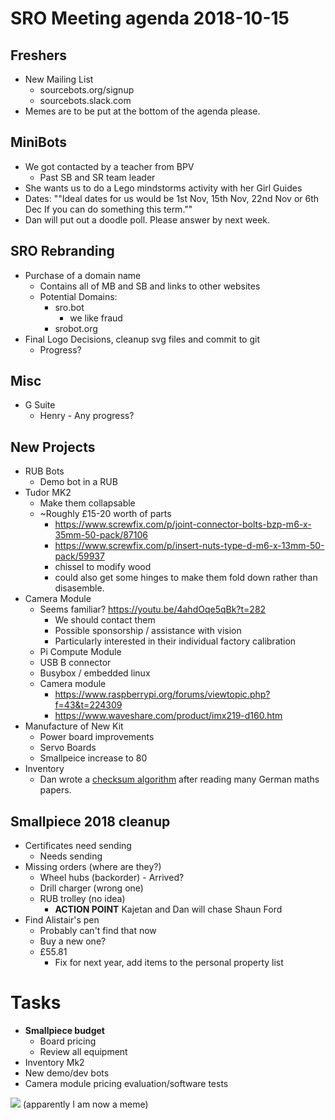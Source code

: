 # SRO Meeting agenda 2018-10-15

## Freshers

- New Mailing List
    - sourcebots.org/signup
    - sourcebots.slack.com
- Memes are to be put at the bottom of the agenda please.

## MiniBots
- We got contacted by a teacher from BPV
    - Past SB and SR team leader
- She wants us to do a Lego mindstorms activity with her Girl Guides
- Dates: ""Ideal dates for us would be 1st Nov, 15th Nov, 22nd Nov or 6th Dec  If you can do something this term.""
- Dan will put out a doodle poll. Please answer by next week.

## SRO Rebranding

- Purchase of a domain name
    - Contains all of MB and SB and links to other websites
    - Potential Domains:
        - sro.bot
            - we like fraud
        - srobot.org
- Final Logo Decisions, cleanup svg files and commit to git
    - Progress?

## Misc

- G Suite
    - Henry - Any progress?

## New Projects

- RUB Bots
    - Demo bot in a RUB
- Tudor MK2
    - Make them collapsable 
    - ~Roughly £15-20 worth of parts
        - https://www.screwfix.com/p/joint-connector-bolts-bzp-m6-x-35mm-50-pack/87106
        - https://www.screwfix.com/p/insert-nuts-type-d-m6-x-13mm-50-pack/59937
        - chissel to modify wood
        - could also get some hinges to make them fold down rather than disasemble.
- Camera Module
    - Seems familiar? https://youtu.be/4ahdOqe5qBk?t=282
        - We should contact them
        - Possible sponsorship / assistance with vision
        - Particularly interested in their individual factory calibration
    - Pi Compute Module
    - USB B connector
    - Busybox / embedded linux
    - Camera module
        - https://www.raspberrypi.org/forums/viewtopic.php?f=43&t=224309
        - https://www.waveshare.com/product/imx219-d160.htm
- Manufacture of New Kit
    - Power board improvements
    - Servo Boards
    - Smallpeice increase to 80
- Inventory
    - Dan wrote a [checksum algorithm](https://github.com/trickeydan/damm32) after reading many German maths papers.


## Smallpiece 2018 cleanup
- Certificates need sending 
    - Needs sending
- Missing orders (where are they?)
    - Wheel hubs (backorder) - Arrived?
    - Drill charger (wrong one)
    - RUB trolley (no idea) 
        - **ACTION POINT** Kajetan and Dan will chase Shaun Ford
- Find Alistair's pen
    - Probably can't find that now
    - Buy a new one?
    - £55.81
        - Fix for next year, add items to the personal property list

# Tasks

- **Smallpiece budget**
    - Board pricing
    - Review all equipment
- Inventory Mk2
- New demo/dev bots
- Camera module pricing evaluation/software tests

![](https://scontent-lhr3-1.xx.fbcdn.net/v/t1.0-9/32781656_2389941977898709_8068677977770033152_n.jpg?_nc_cat=111&oh=59da3170a37f91d0fa5dffc2bc44f6d7&oe=5C534F16) (apparently I am now a meme)
